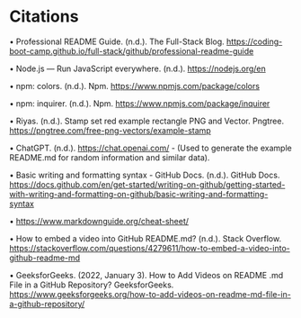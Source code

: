 # Citations

• Professional README Guide. (n.d.). The Full-Stack Blog. https://coding-boot-camp.github.io/full-stack/github/professional-readme-guide

• Node.js — Run JavaScript everywhere. (n.d.). https://nodejs.org/en

• npm: colors. (n.d.). Npm. https://www.npmjs.com/package/colors

• npm: inquirer. (n.d.). Npm. https://www.npmjs.com/package/inquirer

• Riyas. (n.d.). Stamp set red example rectangle PNG and Vector. Pngtree. https://pngtree.com/free-png-vectors/example-stamp

• ChatGPT. (n.d.). https://chat.openai.com/ - (Used to generate the example README.md for random information and similar data).

• Basic writing and formatting syntax - GitHub Docs. (n.d.). GitHub Docs. https://docs.github.com/en/get-started/writing-on-github/getting-started-with-writing-and-formatting-on-github/basic-writing-and-formatting-syntax

• https://www.markdownguide.org/cheat-sheet/

• How to embed a video into GitHub README.md? (n.d.). Stack Overflow. https://stackoverflow.com/questions/4279611/how-to-embed-a-video-into-github-readme-md

• GeeksforGeeks. (2022, January 3). How to Add Videos on README .md File in a GitHub Repository? GeeksforGeeks. https://www.geeksforgeeks.org/how-to-add-videos-on-readme-md-file-in-a-github-repository/
